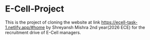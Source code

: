 # E-Cell-Project
This is the project of cloning the website at link https://ecell-task-1.netlify.app/#home by Shreyansh Mishra 2nd year(2026 ECE) for the recruitment drive of E-Cell managers.
